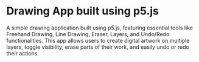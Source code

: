# Drawing App built using p5.js

A simple drawing application built using p5.js, featuring essential tools like Freehand Drawing, Line Drawing, Eraser, Layers, and Undo/Redo functionalities. This app allows users to create digital artwork on multiple layers, toggle visibility, erase parts of their work, and easily undo or redo their actions.
